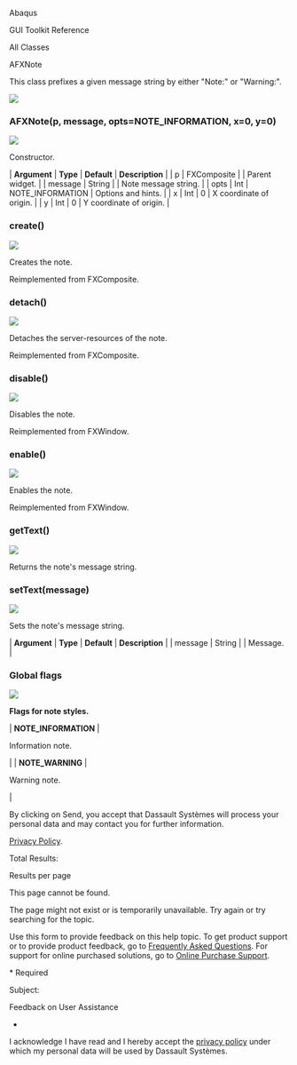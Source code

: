 Abaqus

GUI Toolkit Reference

All Classes

AFXNote

This class prefixes a given message string by either "Note:" or "Warning:".

![](https://help.3ds.com/2023/English/DSSIMULIA_Established/SIMACAERefImages/gui-afxnote.png)

### AFXNote(p, message, opts=NOTE_INFORMATION, x=0, y=0)

![](https://help.3ds.com/2023/English/DSSIMULIA_Established/IconsReference/butix_top_wline.png)

Constructor.

| **Argument** | **Type** | **Default** | **Description** |
| p | FXComposite | | Parent widget. |
| message | String | | Note message string. |
| opts | Int | NOTE_INFORMATION | Options and hints. |
| x | Int | 0 | X coordinate of origin. |
| y | Int | 0 | Y coordinate of origin. |

### create()

![](https://help.3ds.com/2023/English/DSSIMULIA_Established/IconsReference/butix_top_wline.png)

Creates the note.

Reimplemented from FXComposite.

### detach()

![](https://help.3ds.com/2023/English/DSSIMULIA_Established/IconsReference/butix_top_wline.png)

Detaches the server-resources of the note.

Reimplemented from FXComposite.

### disable()

![](https://help.3ds.com/2023/English/DSSIMULIA_Established/IconsReference/butix_top_wline.png)

Disables the note.

Reimplemented from FXWindow.

### enable()

![](https://help.3ds.com/2023/English/DSSIMULIA_Established/IconsReference/butix_top_wline.png)

Enables the note.

Reimplemented from FXWindow.

### getText()

![](https://help.3ds.com/2023/English/DSSIMULIA_Established/IconsReference/butix_top_wline.png)

Returns the note's message string.

### setText(message)

![](https://help.3ds.com/2023/English/DSSIMULIA_Established/IconsReference/butix_top_wline.png)

Sets the note's message string.

| **Argument** | **Type** | **Default** | **Description** |
| message | String | | Message. |

### Global flags

![](https://help.3ds.com/2023/English/DSSIMULIA_Established/IconsReference/butix_top_wline.png)

**Flags for note styles.**

| **NOTE_INFORMATION** |

Information note.

|
| **NOTE_WARNING** |

Warning note.

|

By clicking on Send, you accept that Dassault Systèmes will process your personal data and may contact you for further information.

[Privacy Policy](https://www.3ds.com/privacy-policy).

Total Results:

Results per page

This page cannot be found.

The page might not exist or is temporarily unavailable. Try again or try searching for the topic.

Use this form to provide feedback on this help topic. To get product support or to provide product feedback, go to [Frequently Asked Questions](https://3ds.one/PO). For support for online purchased solutions, go to [Online Purchase Support](https://3ds.one/Q8).

\* Required

Subject:

Feedback on User Assistance

-

I acknowledge I have read and I hereby accept the [privacy policy](https://www.3ds.com/privacy-policy) under which my personal data will be used by Dassault Systèmes.
